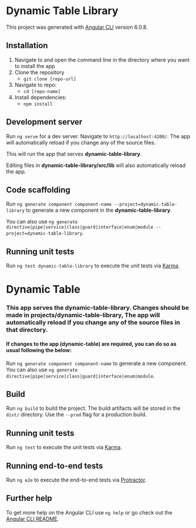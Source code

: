 # Dynamic Table Library

This project was generated with [Angular CLI](https://github.com/angular/angular-cli) version 6.0.8.

## Installation

1. Navigate to and open the command line in the directory where you want to install the app
1. Clone the repository
    * `git clone [repo-url]`
2. Navigate to repo:
    * `cd [repo-name]`
3. Install dependencies:
    * `npm install`

## Development server

Run `ng serve` for a dev server. Navigate to `http://localhost:4200/`. The app will automatically reload if you change any of the source files.

This will run the app that serves **dynamic-table-library**.

Editing files in **dynamic-table-library/src/lib** will also automatically reload the app.

## Code scaffolding

Run `ng generate component component-name --project=dynamic-table-library` to generate a new component in the **dynamic-table-library**.

You can also use `ng generate directive|pipe|service|class|guard|interface|enum|module --project=dynamic-table-library`.

## Running unit tests

Run `ng test dynamic-table-library` to execute the unit tests via [Karma](https://karma-runner.github.io).

# Dynamic Table

### This app serves the **dynamic-table-library**. Changes should be made in **projects/dynamic-table-library**, The app will automatically reload if you change any of the source files in that directory.

#### If changes to the app (dynamic-table) are required, you can do so as usual following the below:

Run `ng generate component component-name` to generate a new component. You can also use `ng generate directive|pipe|service|class|guard|interface|enum|module`.

## Build

Run `ng build` to build the project. The build artifacts will be stored in the `dist/` directory. Use the `--prod` flag for a production build.

## Running unit tests

Run `ng test` to execute the unit tests via [Karma](https://karma-runner.github.io).

## Running end-to-end tests

Run `ng e2e` to execute the end-to-end tests via [Protractor](http://www.protractortest.org/).

## Further help

To get more help on the Angular CLI use `ng help` or go check out the [Angular CLI README](https://github.com/angular/angular-cli/blob/master/README.md).

